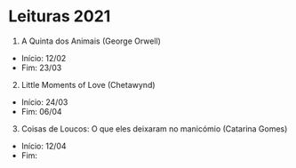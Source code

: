 # Leituras 2021

1. A Quinta dos Animais (George Orwell)
  - Início: 12/02
  - Fim: 23/03

2. Little Moments of Love (Chetawynd)
  - Início: 24/03
  - Fim: 06/04

3. Coisas de Loucos: O que eles deixaram no manicómio (Catarina Gomes)
  - Início: 12/04
  - Fim: